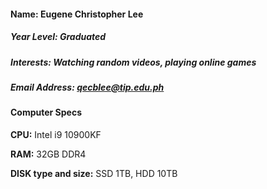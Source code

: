 #### **Name:** Eugene Christopher Lee
##### **Year Level:** Graduated
##### **Interests:** _Watching random videos, playing online games_
##### **Email Address:** qecblee@tip.edu.ph
#### **Computer Specs**

**CPU:** Intel i9 10900KF

**RAM:** 32GB DDR4

**DISK type and size:** SSD 1TB, HDD 10TB
